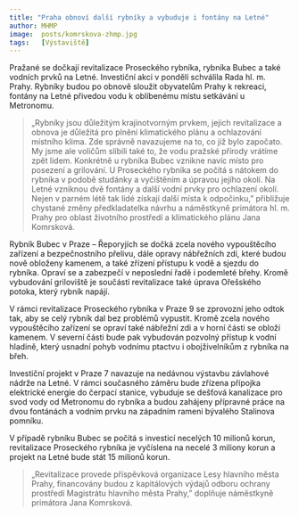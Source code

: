 ```yaml
---
title: "Praha obnoví další rybníky a vybuduje i fontány na Letné"
author: MHMP
image:  posts/komrskova-zhmp.jpg
tags:   [Výstaviště]
---
```


Pražané se dočkají revitalizace Proseckého rybníka, rybníka Bubec a také vodních prvků na Letné. Investiční akci v pondělí schválila Rada hl. m. Prahy. Rybníky budou po obnově sloužit obyvatelům Prahy k rekreaci, fontány na Letné přivedou vodu k oblíbenému místu setkávání u Metronomu.

> „Rybníky jsou důležitým krajinotvorným prvkem, jejich revitalizace a obnova je důležitá pro plnění klimatického plánu a ochlazování místního klima. Zde správně navazujeme na to, co již bylo započato. My jsme ale voličům slíbili také to, že vodu pražské přírody vrátíme zpět lidem. Konkrétně u rybníka Bubec vznikne navíc místo pro posezení a grilování. U Proseckého rybníka se počítá s nátokem do rybníka v podobě studánky a vyčištěním a úpravou jejího okolí. Na Letné vzniknou dvě fontány a další vodní prvky pro ochlazení okolí. Nejen v parném létě tak lidé získají další místa k odpočinku,” přibližuje chystané změny předkladatelka návrhu a náměstkyně primátora hl. m. Prahy pro oblast životního prostředí a klimatického plánu Jana Komrsková.

Rybník Bubec v Praze – Řeporyjích se dočká zcela nového vypouštěcího zařízení a bezpečnostního přelivu, dále opravy nábřežních zdí, které budou nově obloženy kamenem, a také zřízení přístupu k vodě a sjezdu do rybníka. Opraví se a zabezpečí v neposlední řadě i podemleté břehy. Kromě vybudování griloviště je součástí revitalizace také úprava Ořešského potoka, který rybník napájí.

V rámci revitalizace Proseckého rybníka v Praze 9 se zprovozní jeho odtok tak, aby se celý rybník dal bez problémů vypustit. Kromě zcela nového vypouštěcího zařízení se opraví také nábřežní zdi a v horní části se obloží kamenem. V severní části bude pak vybudován pozvolný přístup k vodní hladině, který usnadní pohyb vodnímu ptactvu i obojživelníkům z rybníka na břeh.

Investiční projekt v Praze 7 navazuje na nedávnou výstavbu závlahové nádrže na Letné. V rámci současného záměru bude zřízena přípojka elektrické energie do čerpací stanice, vybuduje se dešťová kanalizace pro svod vody od Metronomu do rybníka a budou zahájeny přípravné práce na dvou fontánách a vodním prvku na západním rameni bývalého Stalinova pomníku.

V případě rybníku Bubec se počítá s investicí necelých 10 milionů korun, revitalizace Proseckého rybníka je vyčíslena na necelé 3 miliony korun a projekt na Letné bude stát 15 milionů korun. 
> „Revitalizace provede příspěvková organizace Lesy hlavního města Prahy, financovány budou z kapitálových výdajů odboru ochrany prostředí Magistrátu hlavního města Prahy,” doplňuje náměstkyně primátora Jana Komrsková. 
